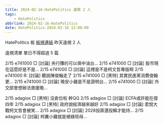 ```yaml
---
title: 2024-02-16-HatePolitics 違規 2 人
tags:
    - HatePolitics
abbrlink: 2024-02-16-HatePolitics
date: HatePolitics-2024-02-16 12:00:00
---
```

HatePolitics 板 [板規連結](https://www.ptt.cc/bbs/HatePolitics/M.1617115262.A.D60.html)
昨天違規 2 人
<!-- more -->

違規清單
單日不得超過 5 篇

2/15 e741000 □ [討論] 央行賺的可以填中油台…
2/15 e741000 □ [討論] 股市現在這麼好是不是…
2/15 e741000 □ [討論] 這裡是不是柯文哲專版啊
2/15 e741000 R: [討論] 聽說陳俊翰走了
2/15 e741000 □ [黑特] 其實民進黨消費俊翰更…
2/15 e741000 □ [討論] 晚安小雞是不是證明台…
2/15 e741000 □ [討論] 外交部會想辦法救援晚…

2/15 adagiox □ [黑特] 沒倉位啦 幹QQ
2/15 adagiox □ [討論] ECFA或許能在撐四年
2/15 adagiox □ [黑特] 政府說經濟越來越好
2/15 adagiox □ [討論] 君悅大戰柯文哲會被笑…
2/15 adagiox □ [討論] 2028投蔣還投賴才能持…
2/15 adagiox □ [討論] 柯糞小雞就是被綠班母…